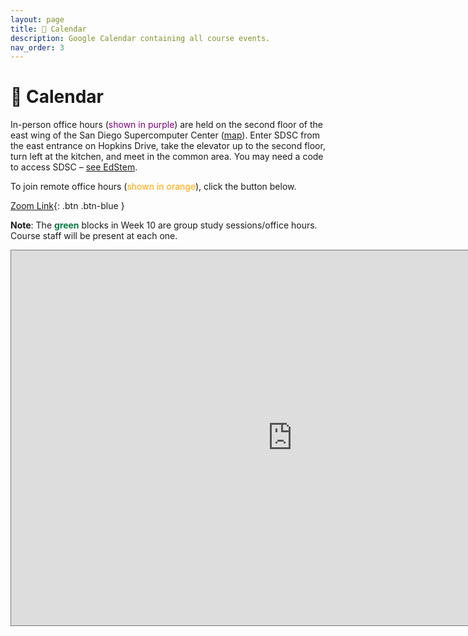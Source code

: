 ```yaml
---
layout: page
title: 📆 Calendar
description: Google Calendar containing all course events.
nav_order: 3
---
```


# 📆 Calendar 

In-person office hours (<span style="color:purple">shown in purple</span>) are
held on the second floor of the east wing of the San Diego Supercomputer Center
([map](https://g.page/SDSC_UCSanDiego?share)). Enter SDSC from the east
entrance on Hopkins Drive, take the elevator up to the second floor, turn left
at the kitchen, and meet in the common area. You may need a code to access
SDSC – [see EdStem](https://edstem.org/us/courses/29053/discussion/1768136).

To join remote office hours (<span style="color:orange">shown in
orange</span>), click the button below.

[Zoom Link](https://ucsd.zoom.us/j/97638934844){: .btn .btn-blue }

**Note**: The <span style="color:#0a7a3f"><b>green</b></span> blocks in Week 10 are group study sessions/office hours. Course staff will be present at each one.

<iframe src="https://calendar.google.com/calendar/embed?height=600&wkst=1&bgcolor=%23ffffff&ctz=America%2FLos_Angeles&mode=WEEK&showTz=0&showCalendars=0&showPrint=0&showTitle=0&src=Y180YjM3ZmZlNDEzZGY5Yzk3OWMyMDk0YjFjNmFjYjIzNGM3Njg1ZGVmMDZmMzEyOGFiOWEwOTA1MmZjZmU2ZTQ2QGdyb3VwLmNhbGVuZGFyLmdvb2dsZS5jb20&src=Y18yaTNrZ2dsdDk4dW90bnVscmpwcDRqOWxsa0Bncm91cC5jYWxlbmRhci5nb29nbGUuY29t&src=OXVjMTdnYzhpdXJrN252OHQwOW91Z2NjOTRAZ3JvdXAuY2FsZW5kYXIuZ29vZ2xlLmNvbQ&src=Y19nNHNxMDBlZGF1dWNxMnRiNjFtZnA3Ym80NEBncm91cC5jYWxlbmRhci5nb29nbGUuY29t&src=Y192ZnYxZGFncGx1ZW1hb2ltOGwzaDBvZzNuOEBncm91cC5jYWxlbmRhci5nb29nbGUuY29t&color=%230B8043&color=%234285F4&color=%23616161&color=%238E24AA&color=%23F09300" style="border:solid 1px #777" width="900" height="600" frameborder="0" scrolling="no"></iframe>